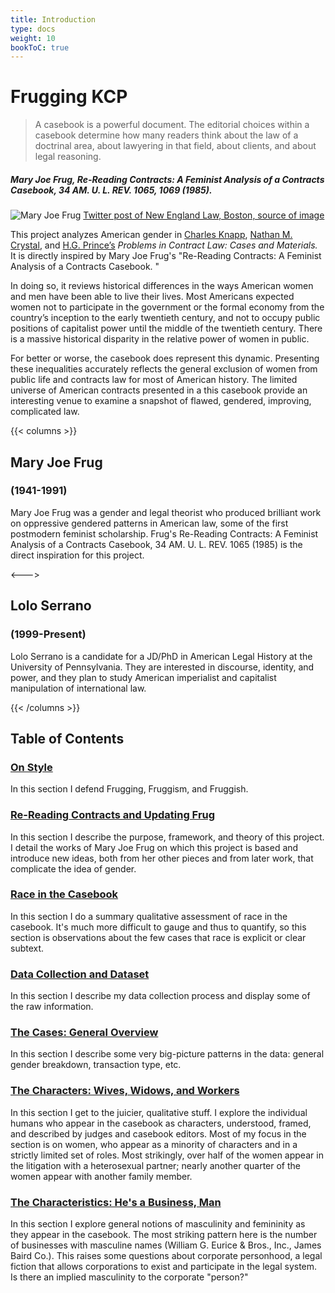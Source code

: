 ```yaml
---
title: Introduction
type: docs
weight: 10
bookToC: true
---
```


# Frugging KCP

> A casebook is a powerful document. The editorial choices within a casebook determine how many readers think about the law of a doctrinal area, about lawyering in that field, about clients, and about legal reasoning.

##### Mary Joe Frug, Re-Reading Contracts: A Feminist Analysis of a Contracts Casebook, 34 AM. U. L. REV. 1065, 1069 (1985).

![Mary Joe Frug](/img/maryjoe.jpg)
[Twitter post of New England Law, Boston, source of image](https://twitter.com/newenglandlaw/status/1111255740487004161)

This project analyzes American gender in [Charles Knapp](https://www.uchastings.edu/people/charles-knapp/), [Nathan M. Crystal](https://www.cgcfirm.com/people/nathan-m-crystal/), and [H.G. Prince’s](https://www.uchastings.edu/people/h-g-prince/) *Problems in Contract Law: Cases and Materials.* It is directly inspired by Mary Joe Frug's "Re-Reading Contracts: A Feminist Analysis of a Contracts Casebook. "

In doing so, it reviews historical differences in the ways American women and men have been able to live their lives. Most Americans expected women not to participate in the government or the formal economy from the country’s inception to the early twentieth century, and not to occupy public positions of capitalist power until the middle of the twentieth century. There is a massive historical disparity in the relative power of women in public.

For better or worse, the casebook does represent this dynamic. Presenting these inequalities accurately reflects the general exclusion of women from public life and contracts law for most of American history. The limited universe of American contracts presented in a this casebook provide an interesting venue to examine a snapshot of flawed, gendered, improving, complicated law.

{{< columns >}}
## Mary Joe Frug 
### (1941-1991)

Mary Joe Frug was a gender and legal theorist who produced brilliant work on oppressive gendered patterns in American law, some of the first postmodern feminist scholarship. Frug's Re-Reading Contracts: A Feminist Analysis of a Contracts Casebook, 34 AM. U. L. REV. 1065 (1985) is the direct inspiration for this project. 

<--->

## Lolo Serrano
### (1999-Present)

Lolo Serrano is a candidate for a JD/PhD in American Legal History at the University of Pennsylvania. They are interested in discourse, identity, and power, and they plan to study American imperialist and capitalist manipulation of international law. 

{{< /columns >}}


## Table of Contents

### [On Style](/docs/on_style)

In this section I defend Frugging, Fruggism, and Fruggish. 

### [Re-Reading Contracts and Updating Frug](/docs/rereading)

In this section I describe the purpose, framework, and theory of this project. I detail the works of Mary Joe Frug on which this project is based and introduce new ideas, both from her other pieces and from later work, that complicate the idea of gender. 

### [Race in the Casebook](/docs/race)

In this section I do a summary qualitative assessment of race in the casebook. It's much more difficult to gauge and thus to quantify, so this section is observations about the few cases that race is explicit or clear subtext. 

### [Data Collection and Dataset](/docs/dataset)

In this section I describe my data collection process and display some of the raw information. 

### [The Cases: General Overview](/docs/cases)

In this section I describe some very big-picture patterns in the data: general gender breakdown, transaction type, etc.

### [The Characters: Wives, Widows, and Workers](/docs/characters/_index)

In this section I get to the juicier, qualitative stuff. I explore the individual humans who appear in the casebook as characters, understood, framed, and described by judges and casebook editors. Most of my focus in the section is on women, who appear as a minority of characters and in a strictly limited set of roles. Most strikingly, over half of the women appear in the litigation with a heterosexual partner; nearly another quarter of the women appear with another family member. 

### [The Characteristics: He's a Business, Man](/docs/trying)

In this section I explore general notions of masculinity and femininity as they appear in the casebook. The most striking pattern here is the number of businesses with masculine names (William G. Eurice & Bros., Inc., James Baird Co.). This raises some questions about corporate personhood, a legal fiction that allows corporations to exist and participate in the legal system. Is there an implied masculinity to the corporate "person?"
